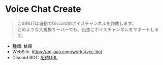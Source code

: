 # Voice Chat Create
> このBOTは自動でDiscordのボイスチャンネルを作成します。<br>
> どのような大規模サーバーでも、迅速にボイスチャンネルをサポートします。

- 種類: 依頼
- WebSite: https://anijaaa.com/works/vcc-bot
- Discord BOT: [招待URL](<https://discord.com/api/oauth2/authorize?client_id=1124616218167492658&permissions=8&scope=bot>)
